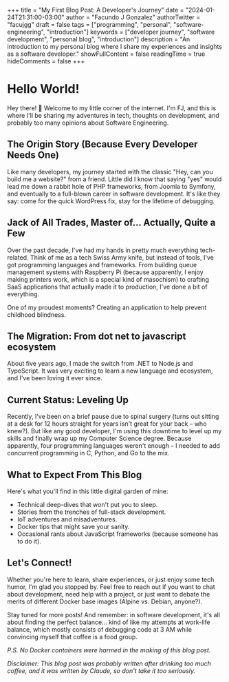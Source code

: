 +++
title = "My First Blog Post: A Developer's Journey"
date = "2024-01-24T21:31:00-03:00"
author = "Facundo J Gonzalez"
authorTwitter = "facujgg" 
draft = false
tags = ["programming", "personal", "software-engineering", "introduction"]
keywords = ["developer journey", "software development", "personal blog", "introduction"]
description = "An introduction to my personal blog where I share my experiences and insights as a software developer."
showFullContent = false
readingTime = true
hideComments = false
+++

# Hello World!

Hey there! 👋 Welcome to my little corner of the internet. I'm FJ, and this is where I'll be sharing my adventures in tech, thoughts on development, and probably too many opinions about Software Engineering.

## The Origin Story (Because Every Developer Needs One)

Like many developers, my journey started with the classic "Hey, can you build me a website?" from a friend. Little did I know that saying "yes" would lead me down a rabbit hole of PHP frameworks, from Joomla to Symfony, and eventually to a full-blown career in software development. It's like they say: come for the quick WordPress fix, stay for the lifetime of debugging.

## Jack of All Trades, Master of... Actually, Quite a Few

Over the past decade, I've had my hands in pretty much everything tech-related. Think of me as a tech Swiss Army knife, but instead of tools, I've got programming languages and frameworks. From building queue management systems with Raspberry Pi (because apparently, I enjoy making printers work, which is a special kind of masochism) to crafting SaaS applications that actually made it to production, I've done a bit of everything.

One of my proudest moments? Creating an application to help prevent childhood blindness.

## The Migration: From dot net to javascript ecosystem

About five years ago, I made the switch from .NET to Node.js and TypeScript. It was very exciting to learn a new language and ecosystem, and I've been loving it ever since.

## Current Status: Leveling Up

Recently, I've been on a brief pause due to spinal surgery (turns out sitting at a desk for 12 hours straight for years isn't great for your back – who knew?). But like any good developer, I'm using this downtime to level up my skills and finally wrap up my Computer Science degree. Because apparently, four programming languages weren't enough – I needed to add concurrent programming in C, Python, and Go to the mix.

## What to Expect From This Blog

Here's what you'll find in this little digital garden of mine:

- Technical deep-dives that won't put you to sleep.
- Stories from the trenches of full-stack development.
- IoT adventures and misadventures.
- Docker tips that might save your sanity.
- Occasional rants about JavaScript frameworks (because someone has to do it).

## Let's Connect!

Whether you're here to learn, share experiences, or just enjoy some tech humor, I'm glad you stopped by. Feel free to reach out if you want to chat about development, need help with a project, or just want to debate the merits of different Docker base images (Alpine vs. Debian, anyone?).

Stay tuned for more posts! And remember: in software development, it's all about finding the perfect balance... kind of like my attempts at work-life balance, which mostly consists of debugging code at 3 AM while convincing myself that coffee is a food group.

_P.S. No Docker containers were harmed in the making of this blog post._

_Disclaimer: This blog post was probably written after drinking too much coffee, and it was written by Claude, so don't take it too seriously._
